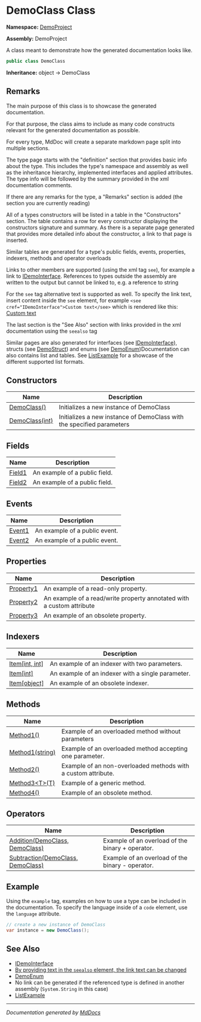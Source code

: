 # DemoClass Class

**Namespace:** [DemoProject](../index.md)

**Assembly:** DemoProject

A class meant to demonstrate how the generated documentation looks like.

```csharp
public class DemoClass
```

**Inheritance:** object → DemoClass

## Remarks

The main purpose of this class is to showcase the generated documentation.

For that purpose, the class aims to include as many code constructs relevant for the generated documentation as possible.

For every type, MdDoc will create a separate markdown page split into multiple sections.

The type page starts with the "definition" section that provides basic info about the type. This includes the type's namespace and assembly as well as the inheritance hierarchy, implemented interfaces and applied attributes. The type info will be followed by the summary provided in the xml documentation comments.

If there are any remarks for the type, a "Remarks" section is added (the section you are currently reading)

All of a types constructors will be listed in a table in the "Constructors" section. The table contains a row for every constructor displaying the constructors signature and summary. As there is a separate page generated that provides more detailed info about the constructor, a link to that page is inserted.

Similar tables are generated for a type's public fields, events, properties, indexers, methods and operator overloads

Links to other members are supported (using the xml tag `see`), for example a link to [IDemoInterface](../IDemoInterface/index.md). References to types outside the assembly are written to the output but cannot be linked to, e.g. a reference to string

For the `see` tag alternative text is supported as well. To specify the link text, insert content inside the `see` element, for example `<see cref="IDemoInterface">Custom text</see>` which is rendered like this: [Custom text](../IDemoInterface/index.md)

The last section is the "See Also" section with links provided in the xml documentation using the `seealso` tag

Similar pages are also generated for interfaces (see [IDemoInterface](../IDemoInterface/index.md)), structs (see [DemoStruct](../DemoStruct/index.md)) and enums (see  [DemoEnum](../DemoEnum/index.md))Documentation can also contains list and tables. See [ListExample](../ListExample/index.md) for a showcase of the different supported list formats.

## Constructors

| Name                                                 | Description                                                           |
| ---------------------------------------------------- | --------------------------------------------------------------------- |
| [DemoClass()](constructors/index.md#democlass)       | Initializes a new instance of DemoClass                               |
| [DemoClass(int)](constructors/index.md#democlassint) | Initializes a new instance of DemoClass with the specified parameters |

## Fields

| Name                       | Description                   |
| -------------------------- | ----------------------------- |
| [Field1](fields/Field1.md) | An example of a public field. |
| [Field2](fields/Field2.md) | An example of a public field. |

## Events

| Name                       | Description                   |
| -------------------------- | ----------------------------- |
| [Event1](events/Event1.md) | An example of a public event. |
| [Event2](events/Event2.md) | An example of a public event. |

## Properties

| Name                                 | Description                                                            |
| ------------------------------------ | ---------------------------------------------------------------------- |
| [Property1](properties/Property1.md) | An example of a read\-only property.                                   |
| [Property2](properties/Property2.md) | An example of a read\/write property annotated with a custom attribute |
| [Property3](properties/Property3.md) | An example of an obsolete property.                                    |

## Indexers

| Name                                             | Description                                       |
| ------------------------------------------------ | ------------------------------------------------- |
| [Item\[int, int\]](indexers/Item.md#itemint-int) | An example of an indexer with two parameters.     |
| [Item\[int\]](indexers/Item.md#itemint)          | An example of an indexer with a single parameter. |
| [Item\[object\]](indexers/Item.md#itemobject)    | An example of an obsolete indexer.                |

## Methods

| Name                                                | Description                                                    |
| --------------------------------------------------- | -------------------------------------------------------------- |
| [Method1()](methods/Method1.md#method1)             | Example of an overloaded method without parameters             |
| [Method1(string)](methods/Method1.md#method1string) | Example of an overloaded method accepting one parameter.       |
| [Method2()](methods/Method2.md)                     | Example of an non\-overloaded methods with a custom attribute. |
| [Method3\<T\>(T)](methods/Method3.md)               | Example of a generic method.                                   |
| [Method4()](methods/Method4.md)                     | Example of an obsolete method.                                 |

## Operators

| Name                                                          | Description                                       |
| ------------------------------------------------------------- | ------------------------------------------------- |
| [Addition(DemoClass, DemoClass)](operators/Addition.md)       | Example of an overload of the binary + operator.  |
| [Subtraction(DemoClass, DemoClass)](operators/Subtraction.md) | Example of an overload of the binary \- operator. |

## Example

Using the `example` tag, examples on how to use a type can be included in the documentation. To specify the language inside of a `code` element, use the `language` attribute.

```csharp
// create a new instance of DemoClass
var instance = new DemoClass();
```

## See Also

- [IDemoInterface](../IDemoInterface/index.md)
- [By providing text in the `seealso` element, the link text can be changed](../DemoStruct/index.md)
- [DemoEnum](../DemoEnum/index.md)
- No link can be generated if the referenced type is defined in another assembly (`System.String` in this case)
- [ListExample](../ListExample/index.md)

___

*Documentation generated by [MdDocs](https://github.com/ap0llo/mddocs)*
